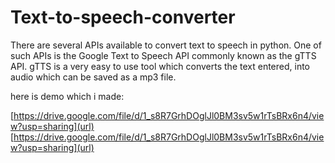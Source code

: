 # Text-to-speech-converter

There are several APIs available to convert text to speech in python. One of such APIs is the Google Text to Speech API commonly known as the gTTS API. gTTS is a very easy to use tool which converts the text entered, into audio which can be saved as a mp3 file.

here is demo which i made:

[https://drive.google.com/file/d/1_s8R7GrhDOglJl0BM3sv5w1rTsBRx6n4/view?usp=sharing](url)
[https://drive.google.com/file/d/1_s8R7GrhDOglJl0BM3sv5w1rTsBRx6n4/view?usp=sharing](url)
